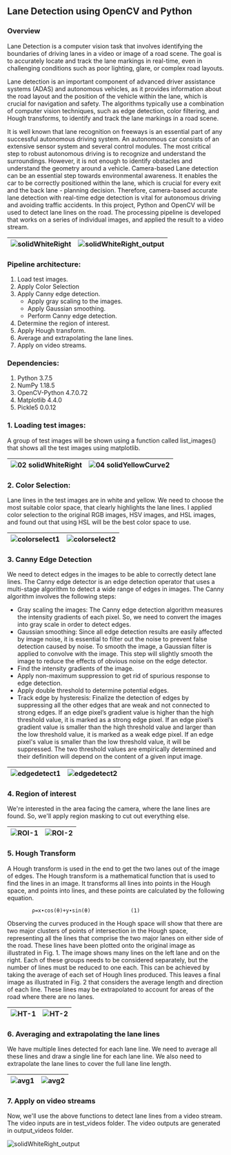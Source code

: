 ## Lane Detection using OpenCV and Python

### Overview
Lane Detection is a computer vision task that involves identifying the boundaries of driving lanes in a video or image of a road scene. The goal is to accurately locate and track the lane markings in real-time, even in challenging conditions such as poor lighting, glare, or complex road layouts.

Lane detection is an important component of advanced driver assistance systems (ADAS) and autonomous vehicles, as it provides information about the road layout and the position of the vehicle within the lane, which is crucial for navigation and safety. The algorithms typically use a combination of computer vision techniques, such as edge detection, color filtering, and Hough transforms, to identify and track the lane markings in a road scene.

It is well known that lane recognition on freeways is an essential part of any successful autonomous driving system. An autonomous car consists of an extensive sensor system and several control modules. The most critical step to robust autonomous driving is to recognize and understand the surroundings. However, it is not enough to identify obstacles and understand the geometry around a vehicle. Camera-based Lane detection can be an essential step towards environmental awareness. It enables the car to be correctly positioned within the lane, which is crucial for every exit and the back lane - planning decision. Therefore, camera-based accurate lane detection with real-time edge detection is vital for autonomous driving and avoiding traffic accidents. In this project, Python and OpenCV will be used to detect lane lines on the road. The  processing pipeline is developed that works on a series of individual images, and applied the result to a video stream.

![solidWhiteRight](https://user-images.githubusercontent.com/81799459/236739560-a84de16e-98f0-4146-9a94-bd5935d847b0.gif)  |  ![solidWhiteRight_output](https://user-images.githubusercontent.com/81799459/236697500-a4190b06-e3ce-4cdc-b203-fe8d0b845725.gif)
:-------------------------:|:-------------------------:

### Pipeline architecture:
1.	Load test images.
2.	Apply Color Selection
3.	Apply Canny edge detection.
    -	Apply gray scaling to the images.
    -	Apply Gaussian smoothing.
    -	Perform Canny edge detection.
4.	Determine the region of interest.
5.	Apply Hough transform.
6.	Average and extrapolating the lane lines.
7.	Apply on video streams.

### Dependencies:
1.	Python 3.7.5
2.	NumPy 1.18.5
3.	OpenCV-Python 4.7.0.72
4.	Matplotlib 4.4.0
5.	Pickle5 0.0.12

### 1. Loading test images:
A group of test images will be shown using a function called list_images() that shows all the test images using matplotlib.

![02  solidWhiteRight](https://user-images.githubusercontent.com/81799459/236745352-8b92cdf7-2c05-44a5-92c8-2989ea42a8a0.jpg)  |  ![04  solidYellowCurve2](https://user-images.githubusercontent.com/81799459/236745363-649b5f15-6da7-43c0-9f63-71e56e6b9471.jpg)
:-------------------------:|:-------------------------:

### 2. Color Selection:
Lane lines in the test images are in white and yellow. We need to choose the most suitable color space, that clearly highlights the lane lines. I applied color selection to the original RGB images, HSV images, and HSL images, and found out that using HSL will be the best color space to use.

![colorselect1](https://user-images.githubusercontent.com/81799459/236746496-fde89020-1467-49fb-aba6-a2b5f138248b.png)  |   ![colorselect2](https://user-images.githubusercontent.com/81799459/236746508-6556e41a-6f98-4fb5-841a-4f70f28493d9.png)
:-------------------------:|:-------------------------:

### 3. Canny Edge Detection
We need to detect edges in the images to be able to correctly detect lane lines. The Canny edge detector is an edge detection operator that uses a multi-stage algorithm to detect a wide range of edges in images. The Canny algorithm involves the following steps:
-	Gray scaling the images: The Canny edge detection algorithm measures the intensity gradients of each pixel. So, we need to convert the images into gray scale in order to detect edges.
-	Gaussian smoothing: Since all edge detection results are easily affected by image noise, it is essential to filter out the noise to prevent false detection caused by noise. To smooth the image, a Gaussian filter is applied to convolve with the image. This step will slightly smooth the image to reduce the effects of obvious noise on the edge detector.
-	Find the intensity gradients of the image.
-	Apply non-maximum suppression to get rid of spurious response to edge detection.
-	Apply double threshold to determine potential edges.
-	Track edge by hysteresis: Finalize the detection of edges by suppressing all the other edges that are weak and not connected to strong edges. If an edge pixel’s gradient value is higher than the high threshold value, it is marked as a strong edge pixel. If an edge pixel’s gradient value is smaller than the high threshold value and larger than the low threshold value, it is marked as a weak edge pixel. If an edge pixel's value is smaller than the low threshold value, it will be suppressed. The two threshold values are empirically determined and their definition will depend on the content of a given input image.

![edgedetect1](https://user-images.githubusercontent.com/81799459/236747466-65ad0522-139d-475e-9a01-47931ae0d870.png)  |  ![edgedetect2](https://user-images.githubusercontent.com/81799459/236747482-58489a2d-c62c-4cbd-8a31-f826a0451ac9.png)
:-------------------------:|:-------------------------:

### 4. Region of interest
We're interested in the area facing the camera, where the lane lines are found. So, we'll apply region masking to cut out everything else.

![ROI-1](https://user-images.githubusercontent.com/81799459/236748334-d8302e27-54a0-4425-b1a8-91dfd961147d.jpg)  |   ![ROI-2](https://user-images.githubusercontent.com/81799459/236748344-fd3b8744-6ce0-4c6d-8de6-d051ee8a7762.jpg)
:-------------------------:|:-------------------------:


### 5. Hough Transform

A Hough transform is used in the end to get the two lanes out of the image of edges. The Hough transform is a mathematical function that is used to find the lines in an image. It transforms all lines into points in the Hough space, and points into lines, and these points are calculated by the following equation. 

            ρ=x∙cos⁡(θ)+y∙sin⁡(θ)             (1)

Observing the curves produced in the Hough space will show that there are two major clusters of points of intersection in the Hough space, representing all the lines that comprise the two major lanes on either side of the road. These lines have been plotted onto the original image as illustrated in Fig. 1. 
The image shows many lines on the left lane and on the right. Each of these groups needs to be considered separately, but the number of lines must be reduced to one each. This can be achieved by taking the average of each set of Hough lines produced. This leaves a final image as illustrated in Fig. 2 that considers the average length and direction of each line. These lines may be extrapolated to account for areas of the road where there are no lanes. 

![HT-1](https://user-images.githubusercontent.com/81799459/236749322-69054a87-dfa4-4a76-8e22-f72832f6f029.png)  |  ![HT-2](https://user-images.githubusercontent.com/81799459/236749336-e64ad65b-a4e6-4f6b-9f5f-468f279815e4.png)
:-------------------------:|:-------------------------:

### 6. Averaging and extrapolating the lane lines
We have multiple lines detected for each lane line. We need to average all these lines and draw a single line for each lane line. We also need to extrapolate the lane lines to cover the full lane line length.

![avg1](https://user-images.githubusercontent.com/81799459/236750337-3cc59c73-96e4-404d-84cc-9c0d9c69f6b4.png)  |   ![avg2](https://user-images.githubusercontent.com/81799459/236750350-99e77e37-7cea-4aca-9b00-8a52c4b51920.png)
:-------------------------:|:-------------------------:

### 7. Apply on video streams
Now, we'll use the above functions to detect lane lines from a video stream. The video inputs are in test_videos folder. The video outputs are generated in output_videos folder.


![solidWhiteRight_output](https://user-images.githubusercontent.com/81799459/236751038-1f9ec102-9c7d-4d43-83bf-e0ab85c52faa.gif)



